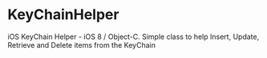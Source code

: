 # KeyChainHelper
iOS KeyChain Helper - iOS 8 / Object-C. Simple class to help Insert, Update, Retrieve and Delete items from the KeyChain
